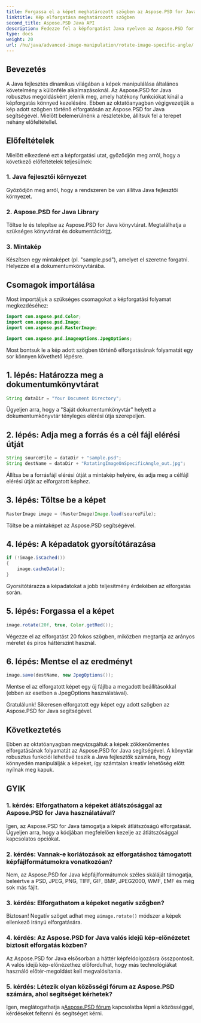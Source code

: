 ```yaml
---
title: Forgassa el a képet meghatározott szögben az Aspose.PSD for Java segítségével
linktitle: Kép elforgatása meghatározott szögben
second_title: Aspose.PSD Java API
description: Fedezze fel a képforgatást Java nyelven az Aspose.PSD for Java segítségével. Könnyedén elforgathatja a képeket meghatározott szögekből.
type: docs
weight: 20
url: /hu/java/advanced-image-manipulation/rotate-image-specific-angle/
---
```

## Bevezetés

A Java fejlesztés dinamikus világában a képek manipulálása általános követelmény a különféle alkalmazásoknál. Az Aspose.PSD for Java robusztus megoldásként jelenik meg, amely hatékony funkciókat kínál a képforgatás könnyed kezelésére. Ebben az oktatóanyagban végigvezetjük a kép adott szögben történő elforgatásán az Aspose.PSD for Java segítségével. Mielőtt belemerülnénk a részletekbe, állítsuk fel a terepet néhány előfeltétellel.

## Előfeltételek

Mielőtt elkezdené ezt a képforgatási utat, győződjön meg arról, hogy a következő előfeltételek teljesülnek:

### 1. Java fejlesztői környezet
Győződjön meg arról, hogy a rendszeren be van állítva Java fejlesztői környezet.

### 2. Aspose.PSD for Java Library
 Töltse le és telepítse az Aspose.PSD for Java könyvtárat. Megtalálhatja a szükséges könyvtárat és dokumentációt[itt](https://reference.aspose.com/psd/java/).

### 3. Mintakép
Készítsen egy mintaképet (pl. "sample.psd"), amelyet el szeretne forgatni. Helyezze el a dokumentumkönyvtárába.

## Csomagok importálása

Most importáljuk a szükséges csomagokat a képforgatási folyamat megkezdéséhez:

```java
import com.aspose.psd.Color;
import com.aspose.psd.Image;
import com.aspose.psd.RasterImage;

import com.aspose.psd.imageoptions.JpegOptions;
```

Most bontsuk le a kép adott szögben történő elforgatásának folyamatát egy sor könnyen követhető lépésre.

## 1. lépés: Határozza meg a dokumentumkönyvtárat

```java
String dataDir = "Your Document Directory";
```

Ügyeljen arra, hogy a "Saját dokumentumkönyvtár" helyett a dokumentumkönyvtár tényleges elérési útja szerepeljen.

## 2. lépés: Adja meg a forrás és a cél fájl elérési útját

```java
String sourceFile = dataDir + "sample.psd";
String destName = dataDir + "RotatingImageOnSpecificAngle_out.jpg";
```

Állítsa be a forrásfájl elérési útját a mintakép helyére, és adja meg a célfájl elérési útját az elforgatott képhez.

## 3. lépés: Töltse be a képet

```java
RasterImage image = (RasterImage)Image.load(sourceFile);
```

Töltse be a mintaképet az Aspose.PSD segítségével.

## 4. lépés: A képadatok gyorsítótárazása

```java
if (!image.isCached())
{
    image.cacheData();
}
```

Gyorsítótárazza a képadatokat a jobb teljesítmény érdekében az elforgatás során.

## 5. lépés: Forgassa el a képet

```java
image.rotate(20f, true, Color.getRed());
```

Végezze el az elforgatást 20 fokos szögben, miközben megtartja az arányos méretet és piros háttérszínt használ.

## 6. lépés: Mentse el az eredményt

```java
image.save(destName, new JpegOptions());
```

Mentse el az elforgatott képet egy új fájlba a megadott beállításokkal (ebben az esetben a JpegOptions használatával).

Gratulálunk! Sikeresen elforgatott egy képet egy adott szögben az Aspose.PSD for Java segítségével.

## Következtetés

Ebben az oktatóanyagban megvizsgáltuk a képek zökkenőmentes elforgatásának folyamatát az Aspose.PSD for Java segítségével. A könyvtár robusztus funkciói lehetővé teszik a Java fejlesztők számára, hogy könnyedén manipulálják a képeket, így számtalan kreatív lehetőség előtt nyílnak meg kapuk.

## GYIK

### 1. kérdés: Elforgathatom a képeket átlátszósággal az Aspose.PSD for Java használatával?

Igen, az Aspose.PSD for Java támogatja a képek átlátszóságú elforgatását. Ügyeljen arra, hogy a kódjában megfelelően kezelje az átlátszósággal kapcsolatos opciókat.

### 2. kérdés: Vannak-e korlátozások az elforgatáshoz támogatott képfájlformátumokra vonatkozóan?

Nem, az Aspose.PSD for Java képfájlformátumok széles skáláját támogatja, beleértve a PSD, JPEG, PNG, TIFF, GIF, BMP, JPEG2000, WMF, EMF és még sok más fájlt.

### 3. kérdés: Elforgathatom a képeket negatív szögben?

 Biztosan! Negatív szöget adhat meg a`image.rotate()` módszer a képek ellenkező irányú elforgatására.

### 4. kérdés: Az Aspose.PSD for Java valós idejű kép-előnézetet biztosít elforgatás közben?

Az Aspose.PSD for Java elsősorban a háttér képfeldolgozásra összpontosít. A valós idejű kép-előnézethez előfordulhat, hogy más technológiákat használó előtér-megoldást kell megvalósítania.

### 5. kérdés: Létezik olyan közösségi fórum az Aspose.PSD számára, ahol segítséget kérhetek?

 Igen, meglátogathatja a[Aspose.PSD fórum](https://forum.aspose.com/c/psd/34) kapcsolatba lépni a közösséggel, kérdéseket feltenni és segítséget kérni.